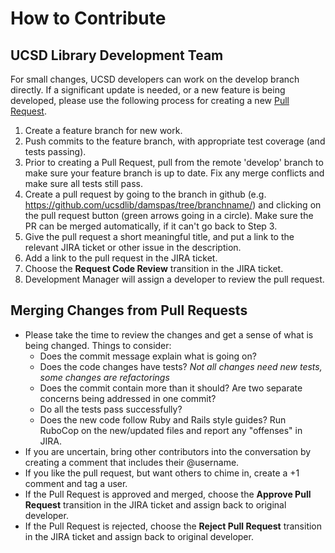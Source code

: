 # How to Contribute

## UCSD Library Development Team
For small changes, UCSD developers can work on the develop branch directly. If a significant update is needed, or a new feature is being developed, please use the following process for creating a new [Pull Request](https://help.github.com/articles/using-pull-requests "Pull Request").

1. Create a feature branch for new work.
2. Push commits to the feature branch, with appropriate test coverage (and tests passing).
3. Prior to creating a Pull Request, pull from the remote 'develop' branch to make sure your feature branch is up to date. Fix any merge conflicts and make sure all tests still pass.
4. Create a pull request by going to the branch in github (e.g. https://github.com/ucsdlib/damspas/tree/branchname/) and clicking on the pull request button (green arrows going in a circle). Make sure the PR can be merged automatically, if it can't go back to Step 3.
5. Give the pull request a short meaningful title, and put a link to the relevant JIRA ticket or other issue in the description.
6. Add a link to the pull request in the JIRA ticket.
7. Choose the __Request Code Review__ transition in the JIRA ticket.
8. Development Manager will assign a developer to review the pull request.

## Merging Changes from Pull Requests

* Please take the time to review the changes and get a sense of what is being changed. Things to consider:
  * Does the commit message explain what is going on?
  * Does the code changes have tests? _Not all changes need new tests, some changes are refactorings_
  * Does the commit contain more than it should? Are two separate concerns being addressed in one commit?
  * Do all the tests pass successfully?
  * Does the new code follow Ruby and Rails style guides? Run RuboCop on the new/updated files and report any "offenses" in JIRA. 
* If you are uncertain, bring other contributors into the conversation by creating a comment that includes their @username.
* If you like the pull request, but want others to chime in, create a +1 comment and tag a user.
* If the Pull Request is approved and merged, choose the __Approve Pull Request__ transition in the JIRA ticket and assign back to original developer.
* If the Pull Request is rejected, choose the __Reject Pull Request__ transition in the JIRA ticket and assign back to original developer.